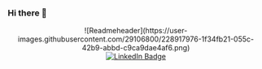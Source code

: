 ### Hi there 👋

<!--
**LegendArtur/LegendArtur** is a ✨ _special_ ✨ repository because its `README.md` (this file) appears on your GitHub profile.

Here are some ideas to get you started:

- 🔭 I’m currently working on ...
- 🌱 I’m currently learning ...
- 👯 I’m looking to collaborate on ...
- 🤔 I’m looking for help with ...
- 💬 Ask me about ...
- 📫 How to reach me: ...
- 😄 Pronouns: ...
- ⚡ Fun fact: ...
-->
<div id="Header" align="center">
  ![Readmeheader](https://user-images.githubusercontent.com/29106800/228917976-1f34fb21-055c-42b9-abbd-c9ca9dae4af6.png)
  
  <div id="badges">
    <a href="https://www.linkedin.com/in/arturgub/">
      <img src="https://img.shields.io/badge/LinkedIn-blue?style=for-the-badge&logo=linkedin&logoColor=white" alt="LinkedIn Badge"/>
    </a>
  </div>
</div>
